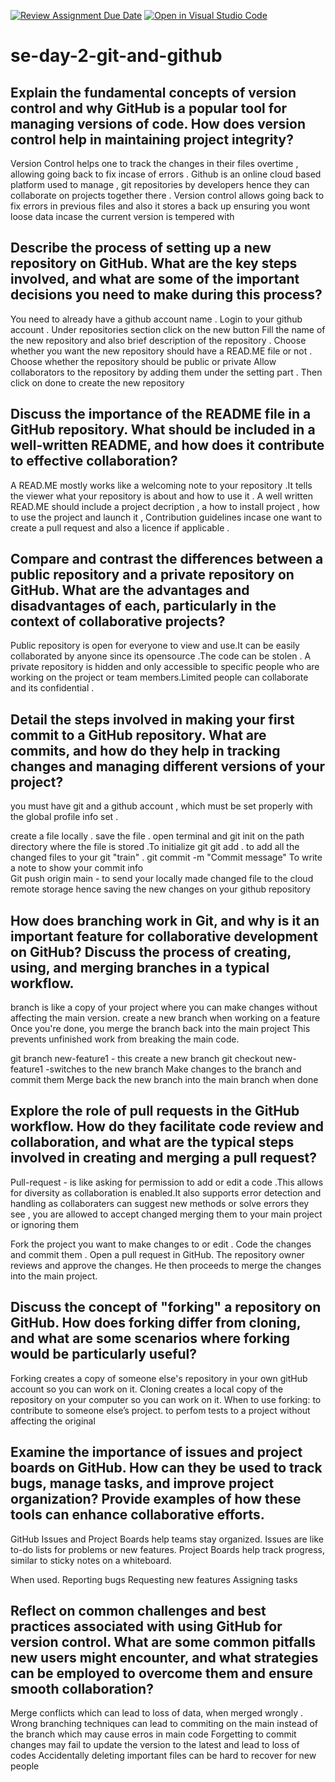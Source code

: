 [![Review Assignment Due Date](https://classroom.github.com/assets/deadline-readme-button-22041afd0340ce965d47ae6ef1cefeee28c7c493a6346c4f15d667ab976d596c.svg)](https://classroom.github.com/a/8wgCKhpZ)
[![Open in Visual Studio Code](https://classroom.github.com/assets/open-in-vscode-2e0aaae1b6195c2367325f4f02e2d04e9abb55f0b24a779b69b11b9e10269abc.svg)](https://classroom.github.com/online_ide?assignment_repo_id=18400523&assignment_repo_type=AssignmentRepo)
# se-day-2-git-and-github
## Explain the fundamental concepts of version control and why GitHub is a popular tool for managing versions of code. How does version control help in maintaining project integrity?
Version Control helps one to track the changes in their files overtime , allowing  going back to fix incase of errors .
Github is an online cloud based platform used to manage , git repositories by developers hence they can collaborate on projects together there .
Version control allows going back to fix errors in previous files and also it stores a back up ensuring you wont loose data incase the current version is tempered with 

## Describe the process of setting up a new repository on GitHub. What are the key steps involved, and what are some of the important decisions you need to make during this process?
You need to already have a github account name .
Login to your github account .
Under repositories section click on the new button 
Fill the name of the new repository and also brief description of the repository  .
Choose whether you want the new repository should have a READ.ME file or not .
Choose whether the repository should be public or private
Allow collaborators to the repository by adding them under the setting part . Then click on done to create the new repository


## Discuss the importance of the README file in a GitHub repository. What should be included in a well-written README, and how does it contribute to effective collaboration?
A READ.ME mostly works like a welcoming note to your repository .It tells the viewer what your repository is about and how to use it .
A well written READ.ME should include a project decription , a how to install project , how to use the project and launch it , Contribution guidelines incase one want to create a pull request and also a licence if applicable .

## Compare and contrast the differences between a public repository and a private repository on GitHub. What are the advantages and disadvantages of each, particularly in the context of collaborative projects?
 Public repository is open for everyone to view and use.It can be easily collaborated by anyone since its opensource .The code can be stolen .
 A private repository is hidden and only accessible to specific people who are working on the project or team members.Limited people can collaborate and its confidential .


## Detail the steps involved in making your first commit to a GitHub repository. What are commits, and how do they help in tracking changes and managing different versions of your project?
you must have git and a github account , which must be set properly with the global profile info set .

create a file locally .
save the file .
open terminal and git init on the path directory where the file is stored .To initialize git 
git add . to add all the changed files to your git "train" .
git commit -m "Commit message" To write a note to show your commit info  
Git push origin main - to send your locally made changed file to the cloud remote storage hence saving the new changes on your github repository 

## How does branching work in Git, and why is it an important feature for collaborative development on GitHub? Discuss the process of creating, using, and merging branches in a typical workflow.
branch is like a copy of your project where you can make changes without affecting the main version.
create a new branch when working on a feature
Once you're done, you merge the branch back into the main project
This prevents unfinished work from breaking the main code.

git branch new-feature1 - this create a new branch
 git checkout new-feature1 -switches to the new branch
Make changes to the branch and commit them
Merge back the new branch into the main branch when done

## Explore the role of pull requests in the GitHub workflow. How do they facilitate code review and collaboration, and what are the typical steps involved in creating and merging a pull request?
Pull-request - is like asking for permission to add or edit a code .This allows for diversity as collaboration is enabled.It also supports error detection and handling as collaboraters can suggest new methods or solve errors they see , you are allowed to accept changed merging them to your main project or ignoring them 

Fork the project you want to make changes to or edit .
Code the changes and commit them .
Open a pull request in GitHub.
The repository owner reviews and approve the changes.
He then proceeds to merge the changes into the main project.

## Discuss the concept of "forking" a repository on GitHub. How does forking differ from cloning, and what are some scenarios where forking would be particularly useful?
Forking creates a copy of someone else's repository in your own gitHub account so you can work on it.
Cloning creates a local copy of the repository on your computer so you can work on it.
When to use forking:
to contribute to someone else’s project.
to perfom tests to a project without affecting the original

## Examine the importance of issues and project boards on GitHub. How can they be used to track bugs, manage tasks, and improve project organization? Provide examples of how these tools can enhance collaborative efforts.
GitHub Issues and Project Boards help teams stay organized.
Issues are like to-do lists for problems or new features.
Project Boards help track progress, similar to sticky notes on a whiteboard.

When  used.
Reporting bugs
Requesting new features
Assigning tasks

## Reflect on common challenges and best practices associated with using GitHub for version control. What are some common pitfalls new users might encounter, and what strategies can be employed to overcome them and ensure smooth collaboration?

Merge conflicts which can lead to loss of data, when merged wrongly .
Wrong branching techniques can lead to commiting on the main instead of the branch which may cause erros in main code 
Forgetting to commit changes may fail to update the version to the latest and lead to loss of codes 
Accidentally deleting important files can be hard to recover for new people
